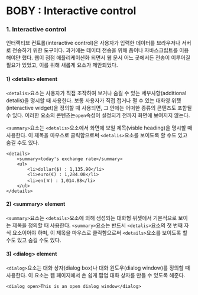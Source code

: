 # BOBY : Interactive control

### 1. Interactive control

인터랙티브 컨트롤\(interactive control\)은 사용자가 입력한 데이터를 브라우저나 서버로 전송하기 위한 도구이다. 과거에는 데이터 전송을 위해 폼이나 자바스크립트를 이용해야먄 했다. 웹이 점점 애플리케이션화 되면서 웹 문서 어느 곳에서든 전송이 이루어질 필요가 있었고, 이를 위해 새롭게 요소가 제안되었다.

#### 1\) &lt;detalis&gt; element

`<detalis>`요소는 사용자가 직접 조작하여 보거나 숨길 수 있는 세부사항\(additional detalis\)을 명시할 때 사용한다. 보통 사용자가 직접 접거나 펼 수 있는 대화영 위젯\(interactive widget\)을 정의할 때  사용되면, 그 안에는 어떠한 종류의 콘텐츠도 포함될 수 있다. 이러한 요소의 콘텐츠는`open`속성이 설정되기 전까지 화면에 보여지지 않는다.

`<summary>`요소는 `<detalis>`요소에서 화면에 보일 제목\(visble heading\)을 명시할 때 사용한다. 이 제목을 마우스로 클릭함으로써 `<detalis>`요소를 보이도록 할 수도 있고 숨길 수도 있다.

```markup
<details>
    <summary>today's exchange rate</summary>
    <ul>
        <li>dollar($) : 1,135.90</li>
        <li>euro(€) : 1,284.08</li>
        <li>en(￥) : 1,014.88</li>
    </ul>
</details>
```

#### 2\) &lt;summary&gt; element

`<summary>`요소는 `<details>`요소에 의해 생성되는 대화형 위젯에서 기본적으로 보이는 제목을 정의할 때 사용한다. `<summary>`요소는 반드시 `<detalis>`요소의 첫 번째 자식 요소이어야 하며, 이 제목을 마우스로 클릭함으로써 `<details>`요소를 보이도록 할 수도 있고 숨길 수도 있다.

#### 3\) &lt;dialog&gt; element

`<dialog>`요소는 대화 상자\(dialog box\)나 대화 윈도우\(dialog window\)를 정의할 때 사용한다. 이 요소는 웹 페이지에서 손 쉽게 팝업 대화 상자를 만들 수 있도록 해준다.

```markup
<dialog open>This is an open dialog window</dialog>
```

  






